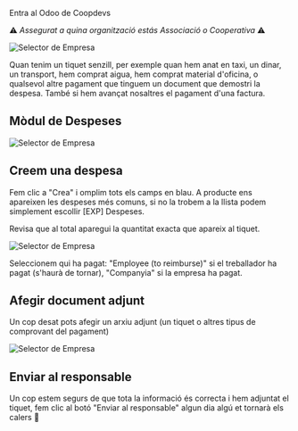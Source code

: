 Entra al Odoo de Coopdevs

:warning: _Assegurat a quina organització estás Associació o Cooperativa_ :warning:

![Selector de Empresa](https://github.com/coopdevs/handbook/wiki/img/selector_company.png)

Quan tenim un tiquet senzill, per exemple quan hem anat en taxi, un dinar, un transport, hem comprat aigua, hem comprat material d'oficina, o qualsevol altre pagament que tinguem un document que demostri la despesa.  També si hem avançat nosaltres el pagament d'una factura. 

## Mòdul de Despeses
![Selector de Empresa](https://github.com/coopdevs/handbook/wiki/img/Despeses.gif)

## Creem una despesa 
Fem clic a "Crea" i omplim tots els camps en blau. A producte ens apareixen les despeses més comuns, si no la trobem a la llista podem simplement escollir [EXP] Despeses. 

Revisa que al total aparegui la quantitat exacta que apareix al tiquet.

![Selector de Empresa](https://github.com/coopdevs/handbook/wiki/img/crear_despesa.png)

Seleccionem qui ha pagat: "Employee (to reimburse)" si el treballador ha pagat (s'haurà de tornar), "Companyia" si la empresa ha pagat. 

## Afegir document adjunt

Un cop desat pots afegir un arxiu adjunt (un tiquet o altres tipus de comprovant del pagament)

![Selector de Empresa](https://github.com/coopdevs/handbook/wiki/img/adjuntar_despesa.png)

## Enviar al responsable

Un cop estem segurs de que tota la informació és correcta i hem adjuntat el tiquet, fem clic al botó "Enviar al responsable" algun dia algú et tornarà els calers :grimacing: 

